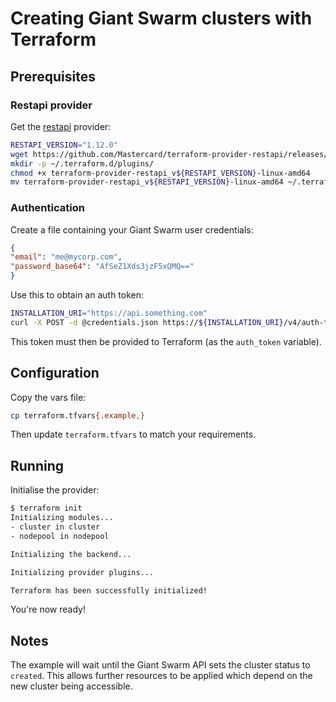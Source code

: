# Creating Giant Swarm clusters with Terraform

## Prerequisites

### Restapi provider

Get the [restapi](https://github.com/Mastercard/terraform-provider-restapi) provider:

```bash
RESTAPI_VERSION="1.12.0"
wget https://github.com/Mastercard/terraform-provider-restapi/releases/download/v${RESTAPI_VERSION}/terraform-provider-restapi_v${RESTAPI_VERSION}-linux-amd64
mkdir -p ~/.terraform.d/plugins/
chmod +x terraform-provider-restapi_v${RESTAPI_VERSION}-linux-amd64
mv terraform-provider-restapi_v${RESTAPI_VERSION}-linux-amd64 ~/.terraform.d/plugins/terraform-provider-restapi_v${RESTAPI_VERSION}
```

### Authentication

Create a file containing your Giant Swarm user credentials:

```json
{
"email": "me@mycorp.com",
"password_base64": "AfSeZ1Xds3jzF5xQMQ=="
}
```

Use this to obtain an auth token:

```bash
INSTALLATION_URI="https://api.something.com"
curl -X POST -d @credentials.json https://${INSTALLATION_URI}/v4/auth-tokens/
```

This token must then be provided to Terraform (as the `auth_token` variable).

## Configuration

Copy the vars file:

```bash
cp terraform.tfvars{.example,}
```

Then update `terraform.tfvars` to match your requirements.

## Running

Initialise the provider:

```bash
$ terraform init
Initializing modules...
- cluster in cluster
- nodepool in nodepool

Initializing the backend...

Initializing provider plugins...

Terraform has been successfully initialized!
```

You're now ready!

## Notes

The example will wait until the Giant Swarm API sets the cluster status to `created`. This allows further resources to be applied which depend on the new cluster being accessible.
